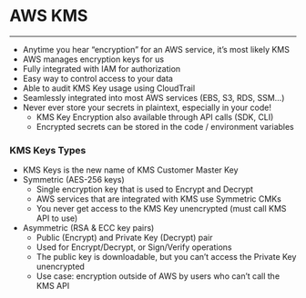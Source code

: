 # AWS KMS

---
* Anytime you hear “encryption” for an AWS service, it’s most likely KMS
* AWS manages encryption keys for us
* Fully integrated with IAM for authorization
* Easy way to control access to your data
* Able to audit KMS Key usage using CloudTrail
* Seamlessly integrated into most AWS services (EBS, S3, RDS, SSM…)
* Never ever store your secrets in plaintext, especially in your code!
  * KMS Key Encryption also available through API calls (SDK, CLI)
  * Encrypted secrets can be stored in the code / environment variables
### KMS Keys Types
* KMS Keys is the new name of KMS Customer Master Key
* Symmetric (AES-256 keys)
  * Single encryption key that is used to Encrypt and Decrypt
  * AWS services that are integrated with KMS use Symmetric CMKs
  * You never get access to the KMS Key unencrypted (must call KMS API to use)
* Asymmetric (RSA & ECC key pairs)
  * Public (Encrypt) and Private Key (Decrypt) pair
  * Used for Encrypt/Decrypt, or Sign/Verify operations
  * The public key is downloadable, but you can’t access the Private Key unencrypted
  * Use case: encryption outside of AWS by users who can’t call the KMS API